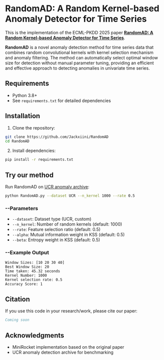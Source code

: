 # RandomAD: A Random Kernel-based Anomaly Detector for Time Series

This is the implementation of the ECML-PKDD 2025 paper [**RandomAD: A Random Kernel-based Anomaly Detector for Time Series**](https://ecmlpkdd-storage.s3.eu-central-1.amazonaws.com/preprints/2025/research/preprint_ecml_pkdd_2025_research_95.pdf).

**RandomAD** is a novel anomaly detection method for time series data that combines random convolutional kernels with kernel selection mechanism and anomaly filtering. The method can automatically select optimal window size for detection without manual parameter tuning, providing an efficient and effective approach to detecting anomalies in univariate time series.

## Requirements

- Python 3.8+
- See `requirements.txt` for detailed dependencies

## Installation

1. Clone the repository:
```bash
git clone https://github.com/Jackxiini/RandomAD
cd RandomAD
```

2. Install dependencies:
```bash
pip install -r requirements.txt
```

## Try our method

Run RandomAD on [UCR anomaly archive](https://www.cs.ucr.edu/~eamonn/time_series_data_2018/UCR_TimeSeriesAnomalyDatasets2021.zip):
```bash
python RandomAD.py --dataset UCR --n_kernel 1000 --rate 0.5
```

### --Parameters

- `--dataset`: Dataset type (UCR, custom)
- `--n_kernel`: Number of random kernels (default: 1000)
- `--rate`: Feature selection ratio (default: 0.5)
- `--alpha`: Mutual information weight in KSS (default: 0.5)
- `--beta`: Entropy weight in KSS (default: 0.5)

### --Example Output

```
Window Sizes: [10 20 30 40]
Best Window Size: 20
Time taken: 45.32 seconds
Kernel Number: 1000
Kernel selection rate: 0.5
Accuracy Score: 1
```

## Citation

If you use this code in your research/work, please cite our paper:

```bibtex
Coming soon
```

## Acknowledgments

- MiniRocket implementation based on the original paper
- UCR anomaly detection archive for benchmarking


















